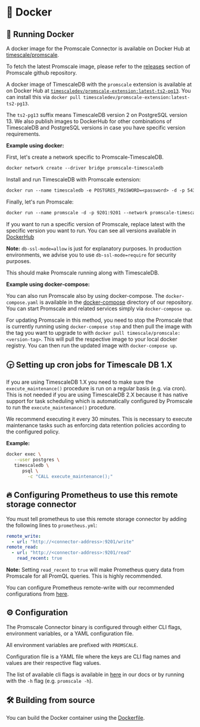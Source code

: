 # 🐳 Docker

## 🔧 Running Docker

A docker image for the Promscale Connector is available
on Docker Hub at [timescale/promscale](https://hub.docker.com/r/timescale/promscale/).

To fetch the latest Promscale image, please refer to the [releases](https://github.com/timescale/promscale/releases)
section of Promscale github repository.

A docker image of TimescaleDB with the `promscale`
extension is available at on Docker Hub at
[`timescaledev/promscale-extension:latest-ts2-pg13`](https://hub.docker.com/r/timescaledev/promscale-extension). You can
install this via `docker pull timescaledev/promscale-extension:latest-ts2-pg13`.

The `ts2-pg13` suffix means TimescaleDB version 2 on PostgreSQL version 13. We also publish images to DockerHub for other combinations of TimescaleDB and PostgreSQL versions in case you have specific version requirements.

**Example using docker:**

First, let's create a network specific to Promscale-TimescaleDB.

```dockerfile
docker network create --driver bridge promscale-timescaledb
```

Install and run TimescaleDB with Promscale extension:
```dockerfile
docker run --name timescaledb -e POSTGRES_PASSWORD=<password> -d -p 5432:5432 --network promscale-timescaledb timescaledev/promscale-extension:latest-ts2-pg13 postgres -csynchronous_commit=off
```

Finally, let's run Promscale:
```dockerfile
docker run --name promscale -d -p 9201:9201 --network promscale-timescaledb timescale/promscale:latest -db-password=<password> -db-port=5432 -db-name=postgres -db-host=timescaledb -db-ssl-mode=allow
```
If you want to run a specific version of Promscale, replace latest with the specific version you want to run. You can see all versions available in [DockerHub](https://hub.docker.com/r/timescale/promscale/tags)


**Note:** `db-ssl-mode=allow` is just for explanatory purposes. In production environments,
we advise you to use `db-ssl-mode=require` for security purposes.

This should make Promscale running along with TimescaleDB.

**Example using docker-compose:**

You can also run Promscale also by using docker-compose. The `docker-compose.yaml` is available in the
[docker-compose](https://github.com/timescale/promscale/blob/master/docker-compose/docker-compose.yaml) directory of our repository.
You can start Promscale and related services simply via `docker-compose up`.

For updating Promscale in this method, you need to stop the Promscale that is currently running using
`docker-compose stop` and then pull the image with the tag you want to upgrade to with `docker pull timescale/promscale:<version-tag>`.
This will pull the respective image to your local docker registry. You can then run the updated image with `docker-compose up`.

## 🕞 Setting up cron jobs for Timescale DB 1.X

If you are using TimescaleDB 1.X you need to make sure the `execute_maintenance()`
procedure is run on a regular basis (e.g. via cron). This is not needed if you are
using TimescaleDB 2.X because it has native support for task scheduling which
is automatically configured by Promscale to run the `execute_maintenance()`
procedure.

We recommend executing it every
30 minutes. This is necessary to execute maintenance tasks such as enforcing
data retention policies according to the configured policy.

**Example:**

```bash
docker exec \
   --user postgres \
   timescaledb \
      psql \
        -c "CALL execute_maintenance();"
```

## 🔥 Configuring Prometheus to use this remote storage connector

You must tell prometheus to use this remote storage connector by adding
the following lines to `prometheus.yml`:
```yaml
remote_write:
  - url: "http://<connector-address>:9201/write"
remote_read:
  - url: "http://<connector-address>:9201/read"
    read_recent: true
```

**Note:** Setting `read_recent` to `true` will make Prometheus query data from Promscale for all PromQL queries. This is highly recommended.

You can configure Prometheus remote-write with our recommended configurations from [here](/docs/configuring_prometheus.md). 

## ⚙️ Configuration

The Promscale Connector binary is configured through either CLI flags, environment variables, or a YAML configuration file. 

All environment variables are prefixed with `PROMSCALE`.

Configuration file is a YAML file where the keys are CLI flag names and values are their respective flag values.

The list of available cli flags is available in [here](/docs/configuration.md) in
our docs or by running with the `-h` flag (e.g. `promscale -h`).

## 🛠 Building from source

You can build the Docker container using the [Dockerfile](build/Dockerfile).
